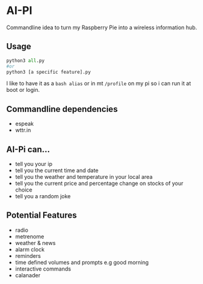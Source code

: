 # AI-PI
Commandline idea to turn my Raspberry Pie into a wireless information hub.

## Usage
```py
python3 all.py 
#or
python3 [a specific feature].py
```
I like to have it as a `bash alias` or in mt `/profile` on my pi so i can run it at boot or login.

## Commandline dependencies
 - espeak
 - wttr.in

## AI-Pi can...
 - tell you your ip
 - tell you the current time and date
 - tell you the weather and temperature in your local area
 - tell you the current price and percentage change on stocks of your choice
 - tell you a random joke
 
## Potential Features
 - radio
 - metrenome
 - weather & news 
 - alarm clock
 - reminders
 - time defined volumes and prompts e.g good morning
 - interactive commands
 - calanader
